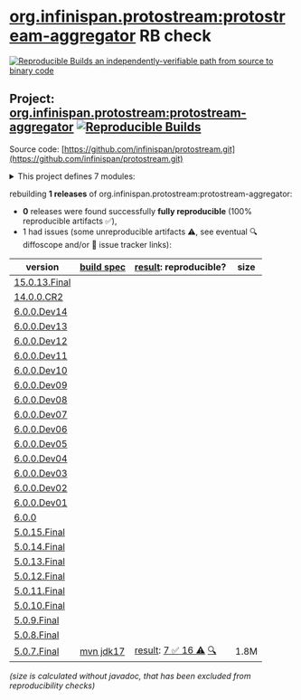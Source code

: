 [org.infinispan.protostream:protostream-aggregator](https://central.sonatype.com/artifact/org.infinispan.protostream/protostream-aggregator/versions) RB check
=======

[![Reproducible Builds](https://reproducible-builds.org/images/logos/rb.svg) an independently-verifiable path from source to binary code](https://reproducible-builds.org/)

## Project: [org.infinispan.protostream:protostream-aggregator](https://central.sonatype.com/artifact/org.infinispan.protostream/protostream-aggregator/versions) [![Reproducible Builds](https://img.shields.io/endpoint?url=https://raw.githubusercontent.com/jvm-repo-rebuild/reproducible-central/master/content/org/infinispan/protostream/badge.json)](https://github.com/jvm-repo-rebuild/reproducible-central/blob/master/content/org/infinispan/protostream/README.md)

Source code: [https://github.com/infinispan/protostream.git](https://github.com/infinispan/protostream.git)

<details><summary>This project defines 7 modules:</summary>

* [org.infinispan.protostream:parent](https://central.sonatype.com/artifact/org.infinispan.protostream/parent/overview)
* [org.infinispan.protostream:proto-schema-compatibility-maven-plugin](https://central.sonatype.com/artifact/org.infinispan.protostream/proto-schema-compatibility-maven-plugin/overview)
* [org.infinispan.protostream:protostream](https://central.sonatype.com/artifact/org.infinispan.protostream/protostream/overview)
* [org.infinispan.protostream:protostream-aggregator](https://central.sonatype.com/artifact/org.infinispan.protostream/protostream-aggregator/overview)
* [org.infinispan.protostream:protostream-integrationtests](https://central.sonatype.com/artifact/org.infinispan.protostream/protostream-integrationtests/overview)
* [org.infinispan.protostream:protostream-processor](https://central.sonatype.com/artifact/org.infinispan.protostream/protostream-processor/overview)
* [org.infinispan.protostream:protostream-types](https://central.sonatype.com/artifact/org.infinispan.protostream/protostream-types/overview)
</details>

rebuilding **1 releases** of org.infinispan.protostream:protostream-aggregator:
- **0** releases were found successfully **fully reproducible** (100% reproducible artifacts :white_check_mark:),
- 1 had issues (some unreproducible artifacts :warning:, see eventual :mag: diffoscope and/or :memo: issue tracker links):

| version | [build spec](/BUILDSPEC.md) | [result](https://reproducible-builds.org/docs/jvm/): reproducible? | size |
| -- | --------- | ------ | -- |
| [15.0.13.Final](https://central.sonatype.com/artifact/org.infinispan.protostream/parent/15.0.13.Final/pom) | | | |
| [14.0.0.CR2](https://central.sonatype.com/artifact/org.infinispan.protostream/parent/14.0.0.CR2/pom) | | | |
| [6.0.0.Dev14](https://central.sonatype.com/artifact/org.infinispan.protostream/parent/6.0.0.Dev14/pom) | | | |
| [6.0.0.Dev13](https://central.sonatype.com/artifact/org.infinispan.protostream/parent/6.0.0.Dev13/pom) | | | |
| [6.0.0.Dev12](https://central.sonatype.com/artifact/org.infinispan.protostream/parent/6.0.0.Dev12/pom) | | | |
| [6.0.0.Dev11](https://central.sonatype.com/artifact/org.infinispan.protostream/parent/6.0.0.Dev11/pom) | | | |
| [6.0.0.Dev10](https://central.sonatype.com/artifact/org.infinispan.protostream/parent/6.0.0.Dev10/pom) | | | |
| [6.0.0.Dev09](https://central.sonatype.com/artifact/org.infinispan.protostream/parent/6.0.0.Dev09/pom) | | | |
| [6.0.0.Dev08](https://central.sonatype.com/artifact/org.infinispan.protostream/parent/6.0.0.Dev08/pom) | | | |
| [6.0.0.Dev07](https://central.sonatype.com/artifact/org.infinispan.protostream/parent/6.0.0.Dev07/pom) | | | |
| [6.0.0.Dev06](https://central.sonatype.com/artifact/org.infinispan.protostream/parent/6.0.0.Dev06/pom) | | | |
| [6.0.0.Dev05](https://central.sonatype.com/artifact/org.infinispan.protostream/parent/6.0.0.Dev05/pom) | | | |
| [6.0.0.Dev04](https://central.sonatype.com/artifact/org.infinispan.protostream/parent/6.0.0.Dev04/pom) | | | |
| [6.0.0.Dev03](https://central.sonatype.com/artifact/org.infinispan.protostream/parent/6.0.0.Dev03/pom) | | | |
| [6.0.0.Dev02](https://central.sonatype.com/artifact/org.infinispan.protostream/parent/6.0.0.Dev02/pom) | | | |
| [6.0.0.Dev01](https://central.sonatype.com/artifact/org.infinispan.protostream/parent/6.0.0.Dev01/pom) | | | |
| [6.0.0](https://central.sonatype.com/artifact/org.infinispan.protostream/parent/6.0.0/pom) | | | |
| [5.0.15.Final](https://central.sonatype.com/artifact/org.infinispan.protostream/parent/5.0.15.Final/pom) | | | |
| [5.0.14.Final](https://central.sonatype.com/artifact/org.infinispan.protostream/parent/5.0.14.Final/pom) | | | |
| [5.0.13.Final](https://central.sonatype.com/artifact/org.infinispan.protostream/parent/5.0.13.Final/pom) | | | |
| [5.0.12.Final](https://central.sonatype.com/artifact/org.infinispan.protostream/parent/5.0.12.Final/pom) | | | |
| [5.0.11.Final](https://central.sonatype.com/artifact/org.infinispan.protostream/parent/5.0.11.Final/pom) | | | |
| [5.0.10.Final](https://central.sonatype.com/artifact/org.infinispan.protostream/parent/5.0.10.Final/pom) | | | |
| [5.0.9.Final](https://central.sonatype.com/artifact/org.infinispan.protostream/parent/5.0.9.Final/pom) | | | |
| [5.0.8.Final](https://central.sonatype.com/artifact/org.infinispan.protostream/parent/5.0.8.Final/pom) | | | |
| [5.0.7.Final](https://central.sonatype.com/artifact/org.infinispan.protostream/protostream-aggregator/5.0.7.Final/pom) | [mvn jdk17](protostream-5.0.7.Final.buildspec) | [result](protostream-aggregator-5.0.7.Final.buildinfo): [7 :white_check_mark:  16 :warning:](protostream-aggregator-5.0.7.Final.buildcompare) [:mag:](protostream-aggregator-5.0.7.Final.diffoscope) | 1.8M |

<i>(size is calculated without javadoc, that has been excluded from reproducibility checks)</i>
